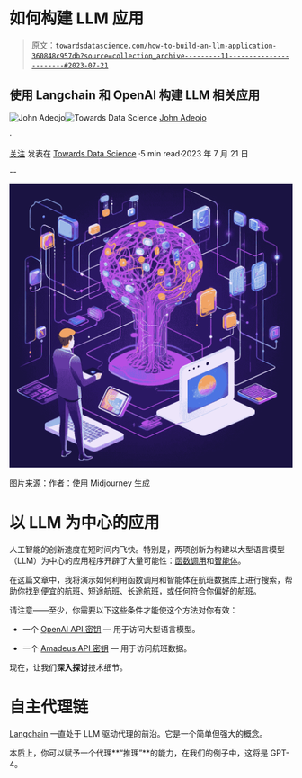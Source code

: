 # 如何构建 LLM 应用

> 原文：[`towardsdatascience.com/how-to-build-an-llm-application-360848c957db?source=collection_archive---------11-----------------------#2023-07-21`](https://towardsdatascience.com/how-to-build-an-llm-application-360848c957db?source=collection_archive---------11-----------------------#2023-07-21)

## 使用 Langchain 和 OpenAI 构建 LLM 相关应用

[](https://johnadeojo.medium.com/?source=post_page-----360848c957db--------------------------------)![John Adeojo](https://johnadeojo.medium.com/?source=post_page-----360848c957db--------------------------------)[](https://towardsdatascience.com/?source=post_page-----360848c957db--------------------------------)![Towards Data Science](https://towardsdatascience.com/?source=post_page-----360848c957db--------------------------------) [John Adeojo](https://johnadeojo.medium.com/?source=post_page-----360848c957db--------------------------------)

·

[关注](https://medium.com/m/signin?actionUrl=https%3A%2F%2Fmedium.com%2F_%2Fsubscribe%2Fuser%2Ff933e1637e40&operation=register&redirect=https%3A%2F%2Ftowardsdatascience.com%2Fhow-to-build-an-llm-application-360848c957db&user=John+Adeojo&userId=f933e1637e40&source=post_page-f933e1637e40----360848c957db---------------------post_header-----------) 发表在 [Towards Data Science](https://towardsdatascience.com/?source=post_page-----360848c957db--------------------------------) ·5 min read·2023 年 7 月 21 日[](https://medium.com/m/signin?actionUrl=https%3A%2F%2Fmedium.com%2F_%2Fvote%2Ftowards-data-science%2F360848c957db&operation=register&redirect=https%3A%2F%2Ftowardsdatascience.com%2Fhow-to-build-an-llm-application-360848c957db&user=John+Adeojo&userId=f933e1637e40&source=-----360848c957db---------------------clap_footer-----------)

--

[](https://medium.com/m/signin?actionUrl=https%3A%2F%2Fmedium.com%2F_%2Fbookmark%2Fp%2F360848c957db&operation=register&redirect=https%3A%2F%2Ftowardsdatascience.com%2Fhow-to-build-an-llm-application-360848c957db&source=-----360848c957db---------------------bookmark_footer-----------)![](img/5f840382aba59b8fb02a918285107a91.png)

图片来源：作者：使用 Midjourney 生成

# 以 LLM 为中心的应用

人工智能的创新速度在短时间内飞快。特别是，两项创新为构建以大型语言模型（LLM）为中心的应用程序开辟了大量可能性：[函数调用](https://openai.com/blog/function-calling-and-other-api-updates)和[智能体](https://python.langchain.com/docs/modules/agents/)。

在这篇文章中，我将演示如何利用函数调用和智能体在航班数据库上进行搜索，帮助你找到便宜的航班、短途航班、长途航班，或任何符合你偏好的航班。

请注意——至少，你需要以下这些条件才能使这个方法对你有效：

+   一个 [OpenAI API 密钥](https://www.howtogeek.com/885918/how-to-get-an-openai-api-key/) — 用于访问大型语言模型。

+   一个 [Amadeus API 密钥](https://developers.amadeus.com/) — 用于访问航班数据。

现在，让我们**深入探讨**技术细节。

# 自主代理链

[Langchain](https://python.langchain.com/docs/get_started/introduction.html) 一直处于 LLM 驱动代理的前沿。它是一个简单但强大的概念。

本质上，你可以赋予一个代理**“推理”**的能力，在我们的例子中，这将是 GPT-4。
